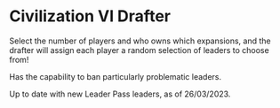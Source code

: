 # Civilization VI Drafter

Select the number of players and who owns which expansions, and the drafter will assign each player a random selection of leaders to choose from!

Has the capability to ban particularly problematic leaders.

Up to date with new Leader Pass leaders, as of 26/03/2023.

